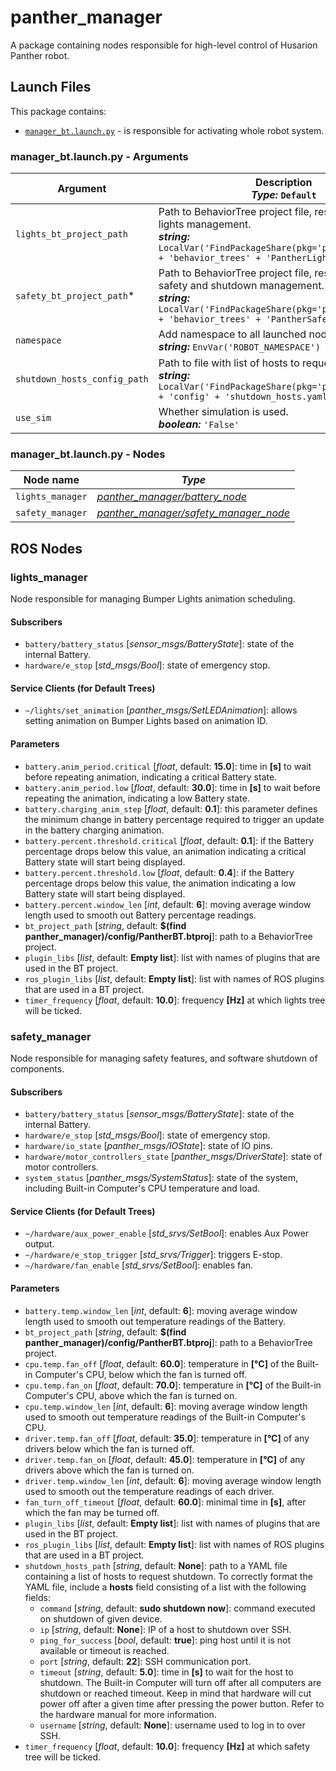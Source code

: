 # panther_manager

A package containing nodes responsible for high-level control of Husarion Panther robot.

## Launch Files

This package contains:

- [`manager_bt.launch.py`](#manager_btlaunchpy---arguments) - is responsible for activating whole robot system.

### manager_bt.launch.py - Arguments

| Argument                     | Description <br/> ***Type:*** `Default`                                                                                                                                                                    |
| ---------------------------- | ---------------------------------------------------------------------------------------------------------------------------------------------------------------------------------------------------------- |
| `lights_bt_project_path`     | Path to BehaviorTree project file, responsible for lights management. <br/> ***string:*** `LocalVar('FindPackageShare(pkg='panther_manager') + 'behavior_trees' + 'PantherLightsBT.btproj'')`              |
| `safety_bt_project_path`*    | Path to BehaviorTree project file, responsible for safety and shutdown management. <br/> ***string:*** `LocalVar('FindPackageShare(pkg='panther_manager') + 'behavior_trees' + 'PantherSafetyBT.btproj'')` |
| `namespace`                  | Add namespace to all launched nodes. <br/> ***string:*** `EnvVar('ROBOT_NAMESPACE')`                                                                                                                       |
| `shutdown_hosts_config_path` | Path to file with list of hosts to request shutdown. <br/> ***string:*** `LocalVar('FindPackageShare(pkg='panther_manager') + 'config' + 'shutdown_hosts.yaml'')`                                          |
| `use_sim`                    | Whether simulation is used. <br/> ***boolean:*** `'False'`                                                                                                                                                 |

### manager_bt.launch.py - Nodes

| Node name        | *Type*                                     |
| ---------------- | ------------------------------------------ |
| `lights_manager` | [*panther_manager/battery_node*](.)        |
| `safety_manager` | [*panther_manager/safety_manager_node*](.) |

## ROS Nodes

### lights_manager

Node responsible for managing Bumper Lights animation scheduling.

#### Subscribers

- `battery/battery_status` [*sensor_msgs/BatteryState*]: state of the internal Battery.
- `hardware/e_stop` [*std_msgs/Bool*]: state of emergency stop.

#### Service Clients (for Default Trees)

- `~/lights/set_animation` [*panther_msgs/SetLEDAnimation*]: allows setting animation on Bumper Lights based on animation ID.

#### Parameters

- `battery.anim_period.critical` [*float*, default: **15.0**]: time in **[s]** to wait before repeating animation, indicating a critical Battery state.
- `battery.anim_period.low` [*float*, default: **30.0**]: time in **[s]** to wait before repeating the animation, indicating a low Battery state.
- `battery.charging_anim_step` [*float*, default: **0.1**]: this parameter defines the minimum change in battery percentage required to trigger an update in the battery charging animation.
- `battery.percent.threshold.critical` [*float*, default: **0.1**]: if the Battery percentage drops below this value, an animation indicating a critical Battery state will start being displayed.
- `battery.percent.threshold.low` [*float*, default: **0.4**]: if the Battery percentage drops below this value, the animation indicating a low Battery state will start being displayed.
- `battery.percent.window_len` [*int*, default: **6**]: moving average window length used to smooth out Battery percentage readings.
- `bt_project_path` [*string*, default: **$(find panther_manager)/config/PantherBT.btproj**]: path to a BehaviorTree project.
- `plugin_libs` [*list*, default: **Empty list**]: list with names of plugins that are used in the BT project.
- `ros_plugin_libs` [*list*, default: **Empty list**]: list with names of ROS plugins that are used in a BT project.
- `timer_frequency` [*float*, default: **10.0**]: frequency **[Hz]** at which lights tree will be ticked.

### safety_manager

Node responsible for managing safety features, and software shutdown of components.

#### Subscribers

- `battery/battery_status` [*sensor_msgs/BatteryState*]: state of the internal Battery.
- `hardware/e_stop` [*std_msgs/Bool*]: state of emergency stop.
- `hardware/io_state` [*panther_msgs/IOState*]: state of IO pins.
- `hardware/motor_controllers_state` [*panther_msgs/DriverState*]: state of motor controllers.
- `system_status` [*panther_msgs/SystemStatus*]: state of the system, including Built-in Computer's CPU temperature and load.

#### Service Clients (for Default Trees)

- `~/hardware/aux_power_enable` [*std_srvs/SetBool*]: enables Aux Power output.
- `~/hardware/e_stop_trigger` [*std_srvs/Trigger*]: triggers E-stop.
- `~/hardware/fan_enable` [*std_srvs/SetBool*]: enables fan.

#### Parameters

- `battery.temp.window_len` [*int*, default: **6**]: moving average window length used to smooth out temperature readings of the Battery.
- `bt_project_path` [*string*, default: **$(find panther_manager)/config/PantherBT.btproj**]: path to a BehaviorTree project.
- `cpu.temp.fan_off` [*float*, default: **60.0**]: temperature in **[&deg;C]** of the Built-in Computer's CPU, below which the fan is turned off.
- `cpu.temp.fan_on` [*float*, default: **70.0**]: temperature in **[&deg;C]** of the Built-in Computer's CPU, above which the fan is turned on.
- `cpu.temp.window_len` [*int*, default: **6**]: moving average window length used to smooth out temperature readings of the Built-in Computer's CPU.
- `driver.temp.fan_off` [*float*, default: **35.0**]: temperature in **[&deg;C]** of any drivers below which the fan is turned off.
- `driver.temp.fan_on` [*float*, default: **45.0**]: temperature in **[&deg;C]** of any drivers above which the fan is turned on.
- `driver.temp.window_len` [*int*, default: **6**]: moving average window length used to smooth out the temperature readings of each driver.
- `fan_turn_off_timeout` [*float*, default: **60.0**]: minimal time in **[s]**, after which the fan may be turned off.
- `plugin_libs` [*list*, default: **Empty list**]: list with names of plugins that are used in the BT project.
- `ros_plugin_libs` [*list*, default: **Empty list**]: list with names of ROS plugins that are used in a BT project.
- `shutdown_hosts_path` [*string*, default: **None**]: path to a YAML file containing a list of hosts to request shutdown. To correctly format the YAML file, include a **hosts** field consisting of a list with the following fields:
  - `command` [*string*, default: **sudo shutdown now**]: command executed on shutdown of given device.
  - `ip` [*string*, default: **None**]: IP of a host to shutdown over SSH.
  - `ping_for_success` [*bool*, default: **true**]: ping host until it is not available or timeout is reached.
  - `port` [*string*, default: **22**]: SSH communication port.
  - `timeout` [*string*, default: **5.0**]: time in **[s]** to wait for the host to shutdown. The Built-in Computer will turn off after all computers are shutdown or reached timeout. Keep in mind that hardware will cut power off after a given time after pressing the power button. Refer to the hardware manual for more information.
  - `username` [*string*, default: **None**]: username used to log in to over SSH.
- `timer_frequency` [*float*, default: **10.0**]: frequency **[Hz]** at which safety tree will be ticked.
